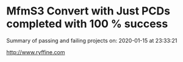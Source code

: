 # MfmS3 Convert with Just PCDs completed with 100 % success

Summary of passing and failing projects on: 2020-01-15 at 23:33:21

http://www.ryffine.com
